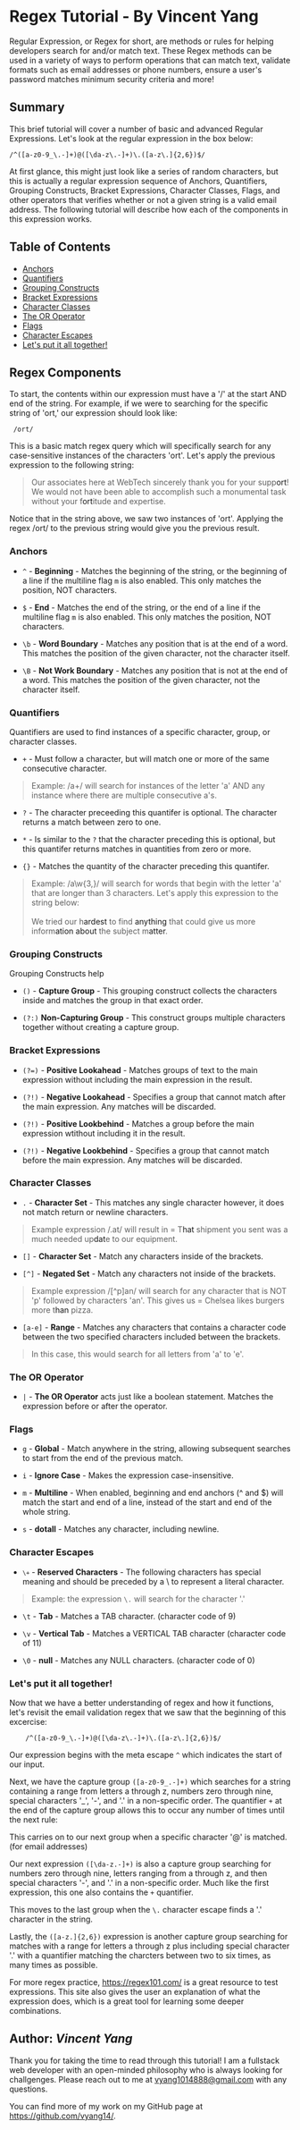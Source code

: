 # Regex Tutorial - By Vincent Yang

Regular Expression, or Regex for short, are methods or rules for helping developers search for and/or match text. These Regex methods can be used in a variety of ways to perform operations that can match text, validate formats such as email addresses or phone numbers, ensure a user's password matches minimum security criteria and more!

## Summary

This brief tutorial will cover a number of basic and advanced Regular Expressions. Let's look at the regular expression in the box below:

    /^([a-z0-9_\.-]+)@([\da-z\.-]+)\.([a-z\.]{2,6})$/
    
At first glance, this might just look like a series of random characters, but this is actually a regular expression sequence of Anchors, Quantifiers, Grouping Constructs, Bracket Expressions, Character Classes, Flags, and other operators that verifies whether or not a given string is a valid email address. The following tutorial will describe how each of the components in this expression works.


## Table of Contents

- [Anchors](#anchors)
- [Quantifiers](#quantifiers)
- [Grouping Constructs](#grouping-constructs)
- [Bracket Expressions](#bracket-expressions)
- [Character Classes](#character-classes)
- [The OR Operator](#the-or-operator)
- [Flags](#flags)
- [Character Escapes](#character-escapes)
- [Let's put it all together!](#lets-put-it-all-together)

## Regex Components
To start, the contents within our expression must have a '/' at the start AND end of the string. For example, if we were to searching for the specific string of 'ort,' our expression should look like:

     /ort/

This is a basic match regex query which will specifically search for any case-sensitive instances of the characters 'ort'. Let's apply the previous expression to the following string:
        
> Our associates here at WebTech sincerely thank you for your supp<a>ort</a>! We would not have been able to accomplish such a monumental task without your f<a>ort</a>itude and expertise.

Notice that in the string above, we saw two instances of 'ort'. Applying the regex /ort/ to the previous string would give you the previous result.
### Anchors

* <code>^</code> - **Beginning** - Matches the beginning of the string, or the beginning of a line if the multiline flag <code>m</code> is also enabled. This only matches the position, NOT characters.

* <code>$</code> - **End** - Matches the end of the string, or the end of a line if the multiline flag <code>m</code> is also enabled. This only matches the position, NOT characters.

* <code>\b</code> - **Word Boundary** - Matches any position that is at the end of a word. This matches the position of the given character, not the character itself.

* <code>\B</code> - **Not Work Boundary** - Matches any position that is not at the end of a word. This matches the position of the given character, not the character itself.

### Quantifiers

Quantifiers are used to find instances of a specific character, group, or character classes.

* <code>+</code> - Must follow a character, but will match one or more of the same consecutive character.

>Example: /a+/ will search for instances of the letter 'a' AND any instance where there are multiple consecutive a's.

* <code>?</code> - The character preceeding this quantifer is optional. The character returns a match between zero to one.

* <code>*</code> - Is similar to the <code>?</code> that the character preceding this is optional, but this quantifer returns matches in quantities from zero or more.

* <code>{}</code> - Matches the quantity of the character preceding this quantifer.
>Example: /a\w{3,}/ will search for words that begin with the letter 'a' that are longer than 3 characters. Let's apply this expression to the string below: <br><br> We tried our h<a>ardest</a> to find <a>anything</a> that could give us more inform<a>ation</a> <a>about</a> the subject m<a>atter</a>.

### Grouping Constructs

Grouping Constructs help 

* <code>()</code> - **Capture Group** - This grouping construct collects the characters inside and matches the group in that exact order.

* <code>(?:)</code> **Non-Capturing Group** - This construct groups multiple characters together without creating a capture group.


### Bracket Expressions

* <code>(?=)</code> - **Positive Lookahead** - Matches groups of text to the main expression without including the main expression in the result.

* <code>(?!)</code> - **Negative Lookahead** - Specifies a group that cannot match after the main expression. Any matches will be discarded.

* <code>(?!)</code> - **Positive Lookbehind** - Matches a group before the main expression wtithout including it in the result.

* <code>(?!)</code> - **Negative Lookbehind** - Specifies a group that cannot match before the main expression. Any matches will be discarded.

### Character Classes

* <code>.</code> - **Character Set** - This matches any single character however, it does not match return or newline characters. 
> Example expression /.at/ will result in = T<a>hat</a> shipment you sent was a much needed up<a>dat</a>e to our equipment.

* <code>[]</code> - **Character Set** - Match any characters inside of the brackets.

* <code>[^]</code> - **Negated Set** - Match any characters not inside of the brackets.

> Example expression /[^p]an/ will search for any character that is NOT 'p' followed by characters 'an'. This gives us  = Chelsea likes burgers more t<a>han</a> pizza.

* <code>[a-e]</code> - **Range** - Matches any characters that contains a character code between the two specified characters included between the brackets.

> In this case, this would search for all letters from 'a' to 'e'.

### The OR Operator

* <code>|</code> - **The OR Operator** acts just like a boolean statement. Matches the expression before or after the operator.

### Flags

* <code>g</code> - **Global** -  Match anywhere in the string, allowing subsequent searches to start from the end of the previous match.

* <code>i</code> - **Ignore Case** - Makes the expression case-insensitive.

* <code>m</code> - **Multiline** - When enabled, beginning and end anchors (^ and $) will match the start and end of a line, instead of the start and end of the whole string.

* <code>s</code> - **dotall** - Matches any character, including newline.

### Character Escapes

* <code>`\+`</code> - **Reserved Characters** - The following characters has special meaning and should be preceded by a \ to represent a literal character.

> Example: the expression <code>\\.</code> will search for the character '.'

* <code>\t</code> - **Tab** - Matches a TAB character. (character code of 9)

* <code>\v</code> - **Vertical Tab** - Matches a VERTICAL TAB character (character code of 11)

* <code>\0</code> - **null** - Matches any NULL characters. (character code of 0)

### Let's put it all together!

Now that we have a better understanding of regex and how it functions, let's revisit the email validation regex that we saw that the beginning of this excercise:

        /^([a-z0-9_\.-]+)@([\da-z\.-]+)\.([a-z\.]{2,6})$/


Our expression begins with the meta escape <code>^</code> which indicates the start of our input.

Next, we have the capture group <code>([a-z0-9_\.-]+)</code> which searches for a string containing a range from letters a through z, numbers zero through nine, special characters '_', '-', and '.' in a non-specific order. The quantifier <code>+</code> at the end of the capture group allows this to occur any number of times until the next rule:

This carries on to our next group when a specific character '@' is matched. (for email addresses)

Our next expression <code>([\da-z\.-]+)</code> is also a capture group searching for numbers zero through nine, letters ranging from a through z, and then special characters '-', and '.' in a non-specific order. Much like the first expression, this one also contains the <code>+</code> quantifier.

This moves to the last group when the <code>\\.</code> character escape finds a '.' character in the string.

Lastly, the <code>([a-z\.]{2,6})</code> expression is another capture group searching for matches with a range for letters a through z plus including special character '.' with a quantifier matching the charcters between two to six times, as many times as possible.

For more regex practice, <a>https://regex101.com/</a> is a great resource to test expressions. This site also gives the user an explanation of what the expression does, which is a great tool for learning some deeper combinations.

## Author: ***Vincent Yang***

Thank you for taking the time to read through this tutorial! I am a fullstack web developer with an open-minded philosophy who is always looking for challgenges. Please reach out to me at vyang1014888@gmail.com with any questions.

You can find more of my work on my GitHub page at https://github.com/vyang14/.